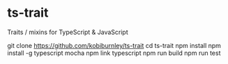 # ts-trait
Traits / mixins for TypeScript &amp; JavaScript

git clone https://github.com/kobiburnley/ts-trait
cd ts-trait
npm install
npm install -g typescript mocha
npm link typescript
npm run build
npm run test
